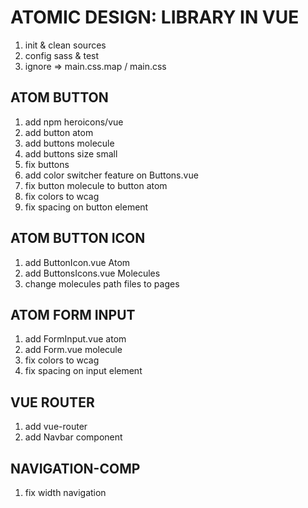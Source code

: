 # ATOMIC DESIGN: LIBRARY IN VUE

1. init & clean sources
2. config sass & test
3. ignore => main.css.map / main.css

## ATOM BUTTON
1. add npm heroicons/vue 
2. add button atom
3. add buttons molecule
4. add buttons size small
5. fix buttons
6. add color switcher feature on Buttons.vue
7. fix button molecule to button atom
8. fix colors to wcag
9. fix spacing on button element

## ATOM BUTTON ICON
1. add ButtonIcon.vue Atom
2. add ButtonsIcons.vue Molecules
3. change molecules path files to pages 


## ATOM FORM INPUT
1. add FormInput.vue atom
2. add Form.vue molecule
3. fix colors to wcag
4. fix spacing on input element

## VUE ROUTER
1. add vue-router
2. add Navbar component

## NAVIGATION-COMP
1. fix width navigation
